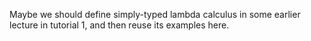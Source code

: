 <!-- Copyright (c) 2016-2019 K Team. All Rights Reserved. -->

Maybe we should define simply-typed lambda calculus in some earlier
lecture in tutorial 1, and then reuse its examples here.
